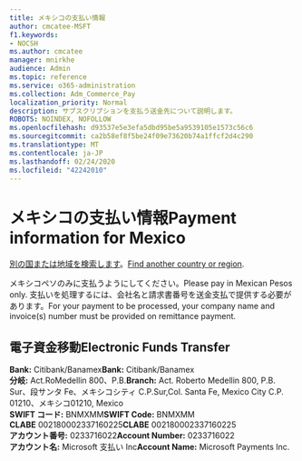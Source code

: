 ```yaml
---
title: メキシコの支払い情報
author: cmcatee-MSFT
f1.keywords:
- NOCSH
ms.author: cmcatee
manager: mnirkhe
audience: Admin
ms.topic: reference
ms.service: o365-administration
ms.collection: Adm_Commerce_Pay
localization_priority: Normal
description: サブスクリプションを支払う送金先について説明します。
ROBOTS: NOINDEX, NOFOLLOW
ms.openlocfilehash: d93537e5e3efa5dbd95be5a9539105e1573c56c6
ms.sourcegitcommit: ca2b58ef8f5be24f09e73620b74a1ffcf2d4c290
ms.translationtype: MT
ms.contentlocale: ja-JP
ms.lasthandoff: 02/24/2020
ms.locfileid: "42242010"
---
```

# <a name="payment-information-for-mexico"></a><span data-ttu-id="126f0-103">メキシコの支払い情報</span><span class="sxs-lookup"><span data-stu-id="126f0-103">Payment information for Mexico</span></span>

<span data-ttu-id="126f0-104">[別の国または地域を検索します](../billing-and-payments/pay-for-your-subscription.md)。</span><span class="sxs-lookup"><span data-stu-id="126f0-104">[Find another country or region](../billing-and-payments/pay-for-your-subscription.md).</span></span>

<span data-ttu-id="126f0-105">メキシコペソのみに支払うようにしてください。</span><span class="sxs-lookup"><span data-stu-id="126f0-105">Please pay in Mexican Pesos only.</span></span> <span data-ttu-id="126f0-106">支払いを処理するには、会社名と請求書番号を送金支払で提供する必要があります。</span><span class="sxs-lookup"><span data-stu-id="126f0-106">For your payment to be processed, your company name and invoice(s) number must be provided on remittance payment.</span></span>

## <a name="electronic-funds-transfer"></a><span data-ttu-id="126f0-107">電子資金移動</span><span class="sxs-lookup"><span data-stu-id="126f0-107">Electronic Funds Transfer</span></span>

<span data-ttu-id="126f0-108">**Bank:** Citibank/Banamex</span><span class="sxs-lookup"><span data-stu-id="126f0-108">**Bank:** Citibank/Banamex</span></span>  
<span data-ttu-id="126f0-109">**分岐:** Act.RoMedellin 800、P.B.</span><span class="sxs-lookup"><span data-stu-id="126f0-109">**Branch:** Act. Roberto Medellin 800, P.B.</span></span> <span data-ttu-id="126f0-110">Sur、段サンタ Fe、メキシコシティ C.P.</span><span class="sxs-lookup"><span data-stu-id="126f0-110">Sur,Col. Santa Fe, Mexico City C.P.</span></span> <span data-ttu-id="126f0-111">01210、メキシコ</span><span class="sxs-lookup"><span data-stu-id="126f0-111">01210, Mexico</span></span>  
<span data-ttu-id="126f0-112">**SWIFT コード:** BNMXMM</span><span class="sxs-lookup"><span data-stu-id="126f0-112">**SWIFT Code:** BNMXMM</span></span>  
<span data-ttu-id="126f0-113">**CLABE** 002180002337160225</span><span class="sxs-lookup"><span data-stu-id="126f0-113">**CLABE** 002180002337160225</span></span>  
<span data-ttu-id="126f0-114">**アカウント番号:** 0233716022</span><span class="sxs-lookup"><span data-stu-id="126f0-114">**Account Number:** 0233716022</span></span>  
<span data-ttu-id="126f0-115">**アカウント名:** Microsoft 支払い Inc</span><span class="sxs-lookup"><span data-stu-id="126f0-115">**Account Name:** Microsoft Payments Inc.</span></span>